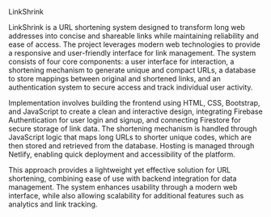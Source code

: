 LinkShrink

LinkShrink is a URL shortening system designed to transform long web addresses into concise and shareable links while maintaining reliability and ease of access. The project leverages modern web technologies to provide a responsive and user-friendly interface for link management. The system consists of four core components: a user interface for interaction, a shortening mechanism to generate unique and compact URLs, a database to store mappings between original and shortened links, and an authentication system to secure access and track individual user activity.

Implementation involves building the frontend using HTML, CSS, Bootstrap, and JavaScript to create a clean and interactive design, integrating Firebase Authentication for user login and signup, and connecting Firestore for secure storage of link data. The shortening mechanism is handled through JavaScript logic that maps long URLs to shorter unique codes, which are then stored and retrieved from the database. Hosting is managed through Netlify, enabling quick deployment and accessibility of the platform.

This approach provides a lightweight yet effective solution for URL shortening, combining ease of use with backend integration for data management. The system enhances usability through a modern web interface, while also allowing scalability for additional features such as analytics and link tracking.